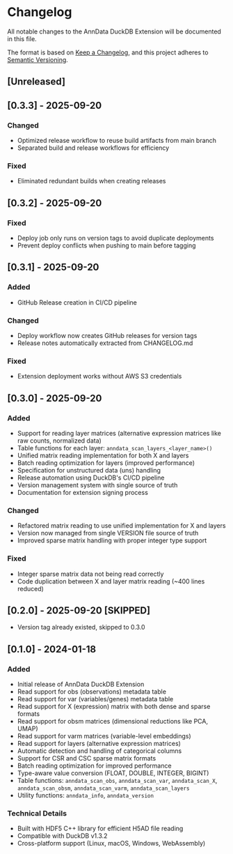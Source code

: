 # Changelog

All notable changes to the AnnData DuckDB Extension will be documented in this file.

The format is based on [Keep a Changelog](https://keepachangelog.com/en/1.0.0/),
and this project adheres to [Semantic Versioning](https://semver.org/spec/v2.0.0.html).

## [Unreleased]

## [0.3.3] - 2025-09-20

### Changed
- Optimized release workflow to reuse build artifacts from main branch
- Separated build and release workflows for efficiency

### Fixed
- Eliminated redundant builds when creating releases

## [0.3.2] - 2025-09-20

### Fixed
- Deploy job only runs on version tags to avoid duplicate deployments
- Prevent deploy conflicts when pushing to main before tagging

## [0.3.1] - 2025-09-20

### Added
- GitHub Release creation in CI/CD pipeline

### Changed
- Deploy workflow now creates GitHub releases for version tags
- Release notes automatically extracted from CHANGELOG.md

### Fixed
- Extension deployment works without AWS S3 credentials

## [0.3.0] - 2025-09-20

### Added
- Support for reading layer matrices (alternative expression matrices like raw counts, normalized data)
- Table functions for each layer: `anndata_scan_layers_<layer_name>()`
- Unified matrix reading implementation for both X and layers
- Batch reading optimization for layers (improved performance)
- Specification for unstructured data (uns) handling
- Release automation using DuckDB's CI/CD pipeline
- Version management system with single source of truth
- Documentation for extension signing process

### Changed
- Refactored matrix reading to use unified implementation for X and layers
- Version now managed from single VERSION file source of truth
- Improved sparse matrix handling with proper integer type support

### Fixed
- Integer sparse matrix data not being read correctly
- Code duplication between X and layer matrix reading (~400 lines reduced)

## [0.2.0] - 2025-09-20 [SKIPPED]
- Version tag already existed, skipped to 0.3.0

## [0.1.0] - 2024-01-18

### Added
- Initial release of AnnData DuckDB Extension
- Read support for obs (observations) metadata table
- Read support for var (variables/genes) metadata table  
- Read support for X (expression) matrix with both dense and sparse formats
- Read support for obsm matrices (dimensional reductions like PCA, UMAP)
- Read support for varm matrices (variable-level embeddings)
- Read support for layers (alternative expression matrices)
- Automatic detection and handling of categorical columns
- Support for CSR and CSC sparse matrix formats
- Batch reading optimization for improved performance
- Type-aware value conversion (FLOAT, DOUBLE, INTEGER, BIGINT)
- Table functions: `anndata_scan_obs`, `anndata_scan_var`, `anndata_scan_X`, `anndata_scan_obsm`, `anndata_scan_varm`, `anndata_scan_layers`
- Utility functions: `anndata_info`, `anndata_version`

### Technical Details
- Built with HDF5 C++ library for efficient H5AD file reading
- Compatible with DuckDB v1.3.2
- Cross-platform support (Linux, macOS, Windows, WebAssembly)